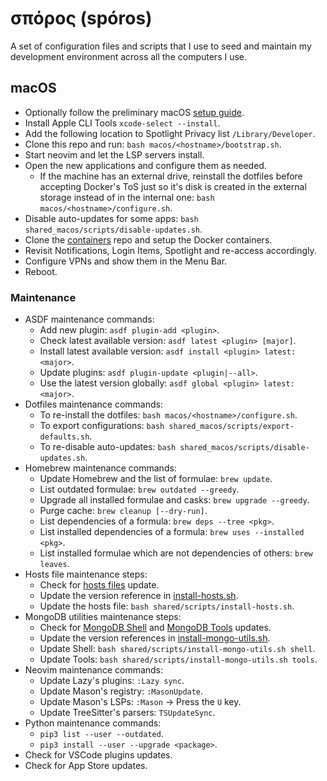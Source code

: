 # σπόρος (spóros)
A set of configuration files and scripts that I use to seed and maintain my
development environment across all the computers I use.

## macOS
- Optionally follow the preliminary macOS [setup guide](macos/REAME.md).
- Install Apple CLI Tools `xcode-select --install`.
- Add the following location to Spotlight Privacy list `/Library/Developer`.
- Clone this repo and run: `bash macos/<hostname>/bootstrap.sh`.
- Start neovim and let the LSP servers install.
- Open the new applications and configure them as needed.
  - If the machine has an external drive, reinstall the dotfiles before
    accepting Docker's ToS just so it's disk is created in the external storage
    instead of in the internal one: `bash macos/<hostname>/configure.sh`.
- Disable auto-updates for some apps: `bash shared_macos/scripts/disable-updates.sh`.
- Clone the [containers](https://github.com/parteincerta/containers) repo and
  setup the Docker containers.
- Revisit Notifications, Login Items, Spotlight and re-access accordingly.
- Configure VPNs and show them in the Menu Bar.
- Reboot.

### Maintenance
- ASDF maintenance commands:
  * Add new plugin: `asdf plugin-add <plugin>`.
  * Check latest available version: `asdf latest <plugin> [major]`.
  * Install latest available version: `asdf install <plugin> latest:<major>`.
  * Update plugins: `asdf plugin-update <plugin|--all>`.
  * Use the latest version globally: `asdf global <plugin> latest:<major>`.
- Dotfiles maintenance commands:
  - To re-install the dotfiles: `bash macos/<hostname>/configure.sh`.
  - To export configurations: `bash shared_macos/scripts/export-defaults.sh`.
  - To re-disable auto-updates: `bash shared_macos/scripts/disable-updates.sh`.
- Homebrew maintenance commands:
  - Update Homebrew and the list of formulae: `brew update`.
  - List outdated formulae: `brew outdated --greedy`.
  - Upgrade all installed formulae and casks: `brew upgrade --greedy`.
  - Purge cache: `brew cleanup [--dry-run]`.
  - List dependencies of a formula: `brew deps --tree <pkg>`.
  - List installed dependencies of a formula: `brew uses --installed <pkg>`.
  - List installed formulae which are not dependencies of others: `brew leaves`.
- Hosts file maintenance steps:
  - Check for [hosts files][macos-maintenance-01] update.
  - Update the version reference in
    [install-hosts.sh](shared/scripts/install-hosts.sh).
  - Update the hosts file: `bash shared/scripts/install-hosts.sh`.
- MongoDB utilities maintenance steps:
  - Check for [MongoDB Shell][macos-maintenance-02] and
    [MongoDB Tools][macos-maintenance-03] updates.
  - Update the version references in
    [install-mongo-utils.sh](shared/scripts/install-mongo-utils.sh).
  - Update Shell: `bash shared/scripts/install-mongo-utils.sh shell`.
  - Update Tools: `bash shared/scripts/install-mongo-utils.sh tools`.
- Neovim maintenance commands:
  * Update Lazy's plugins: `:Lazy sync`.
  * Update Mason's registry: `:MasonUpdate`.
  * Update Mason's LSPs: `:Mason` -> Press the `U` key.
  * Update TreeSitter's parsers: `TSUpdateSync`.
- Python maintenance commands:
  * `pip3 list --user --outdated`.
  * `pip3 install --user --upgrade <package>`.
- Check for VSCode plugins updates.
- Check for App Store updates.

[macos-maintenance-01]: https://github.com/StevenBlack/hosts/releases
[macos-maintenance-02]: https://github.com/mongodb-js/mongosh/releases
[macos-maintenance-03]: https://github.com/mongodb/mongo-tools/tags